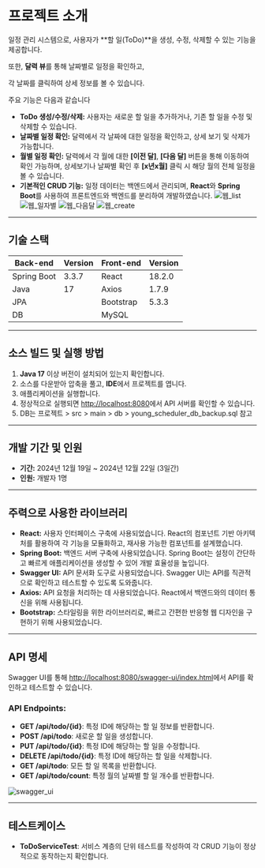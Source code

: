 # 프로젝트 소개


일정 관리 시스템으로, 사용자가 **할 일(ToDo)**을 생성, 수정, 삭제할 수 있는 기능을 제공합니다. 

또한, **달력 뷰**를 통해 날짜별로 일정을 확인하고, 

각 날짜를 클릭하여 상세 정보를 볼 수 있습니다. 


주요 기능은 다음과 같습니다


- **ToDo 생성/수정/삭제:** 사용자는 새로운 할 일을 추가하거나, 기존 할 일을 수정 및 삭제할 수 있습니다.
- **날짜별 일정 확인:** 달력에서 각 날짜에 대한 일정을 확인하고, 상세 보기 및 삭제가 가능합니다.
- **월별 일정 확인:** 달력에서 각 월에 대한 **[이전 달]**, **[다음 달]** 버튼을 통해 이동하여 확인 가능하며, 상세보기나 날짜별 확인 후 **[x년x월]** 클릭 시 해당 월의 전체 일정을 볼 수 있습니다.
- **기본적인 CRUD 기능:** 일정 데이터는 백엔드에서 관리되며, **React**와 **Spring Boot**를 사용하여 프론트엔드와 백엔드를 분리하여 개발하였습니다.
![웹_list](https://github.com/user-attachments/assets/73da1e6d-2397-4228-a543-842152ba3a37)
![웹_일자별](https://github.com/user-attachments/assets/5289892f-08b5-4b3e-a610-bf3614c2848f)
![웹_다음달](https://github.com/user-attachments/assets/1389c720-08b8-48fe-9e1d-420b80ddd77b)
![웹_create](https://github.com/user-attachments/assets/2febb42f-8655-4785-9a17-d2455e3b4776)


---

## 기술 스택

| **Back-end**    | **Version** | **Front-end** | **Version** |
|-----------------|-------------|---------------|-------------|
| Spring Boot     | 3.3.7       | React         | 18.2.0      |
| Java            | 17          | Axios         | 1.7.9       |
| JPA             |             | Bootstrap     | 5.3.3       |
| DB              |        |        MySQL       |             |

---

## 소스 빌드 및 실행 방법

1. **Java 17** 이상 버전이 설치되어 있는지 확인합니다.
2. 소스를 다운받아 압축을 풀고, **IDE**에서 프로젝트를 엽니다.
3. 애플리케이션을 실행합니다.
4. 정상적으로 실행되면 [http://localhost:8080](http://localhost:8080)에서 API 서버를 확인할 수 있습니다.
5. DB는 프로젝트 > src > main > db > young_scheduler_db_backup.sql 참고

---

## 개발 기간 및 인원

- **기간:** 2024년 12월 19일 ~ 2024년 12월 22일 (3일간)
- **인원:** 개발자 1명

---

## 주력으로 사용한 라이브러리

- **React:** 사용자 인터페이스 구축에 사용되었습니다. React의 컴포넌트 기반 아키텍처를 활용하여 각 기능을 모듈화하고, 재사용 가능한 컴포넌트를 설계했습니다.
- **Spring Boot:** 백엔드 서버 구축에 사용되었습니다. Spring Boot는 설정이 간단하고 빠르게 애플리케이션을 생성할 수 있어 개발 효율성을 높입니다.
- **Swagger UI:** API 문서화 도구로 사용되었습니다. Swagger UI는 API를 직관적으로 확인하고 테스트할 수 있도록 도와줍니다.
- **Axios:** API 요청을 처리하는 데 사용되었습니다. React에서 백엔드와의 데이터 통신을 위해 사용됩니다.
- **Bootstrap:** 스타일링을 위한 라이브러리로, 빠르고 간편한 반응형 웹 디자인을 구현하기 위해 사용되었습니다.

---

## API 명세

Swagger UI를 통해 [http://localhost:8080/swagger-ui/index.html](http://localhost:8080/swagger-ui/index.html)에서 API를 확인하고 테스트할 수 있습니다.

### **API Endpoints:**

- **GET /api/todo/{id}**: 특정 ID에 해당하는 할 일 정보를 반환합니다.
- **POST /api/todo**: 새로운 할 일을 생성합니다.
- **PUT /api/todo/{id}**: 특정 ID에 해당하는 할 일을 수정합니다.
- **DELETE /api/todo/{id}**: 특정 ID에 해당하는 할 일을 삭제합니다.
- **GET /api/todo**: 모든 할 일 목록을 반환합니다.
- **GET /api/todo/count**: 특정 월의 날짜별 할 일 개수를 반환합니다.

![swagger_ui](https://github.com/user-attachments/assets/68f63dfa-7785-44b5-b5e7-475bf033a03a)


---

## 테스트케이스

- **ToDoServiceTest**: 서비스 계층의 단위 테스트를 작성하여 각 CRUD 기능이 정상적으로 동작하는지 확인합니다.

